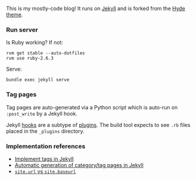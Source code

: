 This is my mostly-code blog! It runs on [Jekyll](https://jekyllrb.com/) and is forked from the [Hyde theme](https://github.com/poole/hyde).

### Run server

Is Ruby working? If not:
```
rvm get stable --auto-dotfiles
rvm use ruby-2.6.3
```

Serve:
```
bundle exec jekyll serve
```

### Tag pages

Tag pages are auto-generated via a Python script which is auto-run on `:post_write` by a Jekyll hook.

Jekyll [hooks](https://jekyllrb.com/docs/plugins/hooks/) are a subtype of [plugins](https://jekyllrb.com/docs/plugins/installation/). The build tool expects to see `.rb` files placed in the `_plugins` directory.

### Implementation references

- [Implement tags in Jekyll](https://codinfox.github.io/dev/2015/03/06/use-tags-and-categories-in-your-jekyll-based-github-pages/)
- [Automatic generation of category/tag pages in Jekyll](https://github.com/jekyll/jekyll/issues/6952)
- [`site.url` vs `site.baseurl`](https://stackoverflow.com/a/27400343/1006596)
